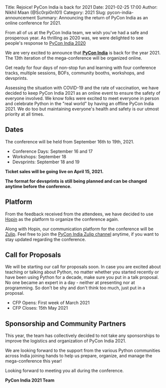Title: Rejoice! PyCon India is back for 2021
Date: 2021-02-25 17:00
Author: Nikhil Maan (@Sc0rpi0n101)
Category: 2021
Slug: pycon-india-announcement
Summary: Announcing the return of PyCon India as an online conference for 2021.

From all of us at the PyCon India team, we wish you've had a safe and prosperous year. As thrilling as 2020 was, we were delighted to see people's response to [PyCon India 2020](https://in.pycon.org/2020)

We are very excited to announce that [**PyCon India**](https://in.pycon.org/) is back for the year 2021. The 13th iteration of the mega-conference will be organized online. 

Get ready for four days of non-stop fun and learning with four conference tracks, multiple sessions, BOFs, community booths, workshops, and devsprints.

Assessing the situation with COVID-19 and the rate of vaccination, we have decided to keep PyCon India 2021 as an online event to ensure the safety of everyone involved. We know folks were excited to meet everyone in person and celebrate Python in the "real world" by having an offline PyCon India 2021. We do too but maintaining everyone's health and safety is our utmost priority at all times. 

## Dates

The conference will be held from September 16th to 19th, 2021.

* Conference Days: September 16 and 17
* Workshops: September 18
* Devsprints: September 18 and 19

**Ticket sales will be going live on April 15, 2021.**

**The format for devsprints is still being planned and can be changed anytime before the conference.** 

## Platform

From the feedback received from the attendees, we have decided to use [Hopin](https://hopin.com/) as the platform to organize the conference again.

Along with Hopin, our communication platform for the conference will be [Zulip](https://zulip.com/). Feel free to join the [PyCon India Zulip channel](https://pyconindia.zulipchat.com/) anytime, if you want to stay updated regarding the conference. 

## Call for Proposals

We will be starting our call for proposals soon.  In case you are excited about teaching or talking about Python, no matter whether you started recently or have been using Python for a decade, make sure you put in a talk proposal. No one became an expert in a day - neither at presenting nor at programming. So don't be shy and don't think too much, just put in a proposal.

* CFP Opens: First week of March 2021
* CFP Closes: 15th May 2021

## Sponsorship and Community Partners

This year, the team has collectively decided to not take any sponsorships to improve the logistics and organization of PyCon India 2021.

We are looking forward to the support from the various Python communities across India joining hands to help us prepare, organize, and manage the mega-conference this year! 

Looking forward to meeting you all during the conference. 

**PyCon India 2021 Team**

